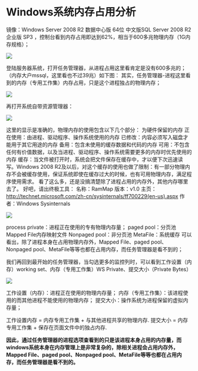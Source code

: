 # Windows系统内存占用分析
镜像：Windows Server 2008 R2 数据中心版 64位 中文版SQL Server 2008 R2 企业版 SP3 ，控制台看到内存占用即达到62%，相当于600多兆物理内存（1G内存规格）；

![](https://github.com/jdcloudcom/cn/blob/edit/image/Elastic-Compute/Virtual-Machine/Windows/Windows%E7%B3%BB%E7%BB%9F%E5%86%85%E5%AD%98%E5%8D%A0%E7%94%A8%E5%88%86%E6%9E%9001.png)

登陆服务器系统，打开任务管理器，从进程占用这里看肯定是没有600多兆的；（内存大户mssql，这里看也不过39兆）如下图：
其实，任务管理器-进程这里看到的内存（专用工作集）内存占用，只是这个进程独占的物理内存；

![](https://github.com/jdcloudcom/cn/blob/edit/image/Elastic-Compute/Virtual-Machine/Windows/Windows%E7%B3%BB%E7%BB%9F%E5%86%85%E5%AD%98%E5%8D%A0%E7%94%A8%E5%88%86%E6%9E%9002.png)

再打开系统自带资源管理器：

![](https://github.com/jdcloudcom/cn/blob/edit/image/Elastic-Compute/Virtual-Machine/Windows/Windows%E7%B3%BB%E7%BB%9F%E5%86%85%E5%AD%98%E5%8D%A0%E7%94%A8%E5%88%86%E6%9E%9003.png)

这里的显示是准确的，物理内存的使用包含以下几个部分：
为硬件保留的内存
正在使用：由进程、驱动程序、操作系统使用的内存
已修改：内容必须写入磁盘才能用于其它用途的内存
备用：包含未使用的缓存数据和代码的内存
可用：不包含任何有价值数据，以及当进程、驱动程序、操作系统需要更多的内存时优先使用的内存
缓存：当文件被打开时，系统会把文件保存在缓存中，才以便下次迅速读写。Windows 2008 R2及以后，对这个缓存的使用也做了限制：有一部分物理内存不会被缓存使用，保证系统即使在缓存过大的时候，也有可用物理内存，满足程序使用需求。
看了这么多，还是没搞清楚除了进程占用的内存外，其他内存哪里去了。
好吧，请出终极工具：
名称：RamMap
版本：v1.0
主页：http://technet.microsoft.com/zh-cn/sysinternals/ff700229(en-us).aspx
作者：Windows Sysinternals

![](https://github.com/jdcloudcom/cn/blob/edit/image/Elastic-Compute/Virtual-Machine/Windows/Windows%E7%B3%BB%E7%BB%9F%E5%86%85%E5%AD%98%E5%8D%A0%E7%94%A8%E5%88%86%E6%9E%9004.png)

process private：进程正在使用的专有物理内存量；
paged pool：分页池
Mapped File内存映射文件
Nonpaged pool：非分页池
MetaFile：系统缓存 
可以看出，除了进程本身在占用物理内存外，Mapped File、paged pool、Nonpaged pool、MetaFile等等也都在占用内存，而任务管理器是看不到的；

我们再回到最开始的任务管理器，当勾选更多的监控列时，可以看到工作设置（内存）working set、内存（专用工作集）WS Private、提交大小（Private Bytes）

![](https://github.com/jdcloudcom/cn/blob/edit/image/Elastic-Compute/Virtual-Machine/Windows/Windows%E7%B3%BB%E7%BB%9F%E5%86%85%E5%AD%98%E5%8D%A0%E7%94%A8%E5%88%86%E6%9E%9005.png)

工作设置（内存）：进程正在使用的物理内存量；
内存（专用工作集）：该进程使用的而其他进程不能使用的物理内存；
提交大小：操作系统为进程保留的虚拟内存量；

工作设置内存 = 内存专用工作集 + 与其他进程共享的物理内存.
提交大小 = 内存专用工作集 + 保存在页面文件中的独占内存.

**因此，通过任务管理器的进程选项查看到的只是该进程本身占用的内存量，而windows系统本身在内存管理上是非常复杂的，除相关进程会占用内存外，Mapped File、paged pool、Nonpaged pool、MetaFile等等也都在占用内存，而任务管理器是看不到的。**